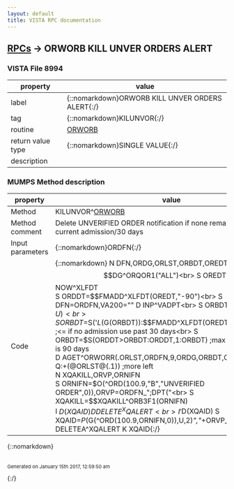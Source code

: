 ```yaml
---
layout: default
title: VISTA RPC documentation
---
```




## [RPCs](TableOfContent.md) &#8594; ORWORB KILL UNVER ORDERS ALERT 



### VISTA File 8994 


 property | value 
--- | --- 
 label | {::nomarkdown}ORWORB KILL UNVER ORDERS ALERT{:/}
 tag | {::nomarkdown}KILUNVOR{:/}
 routine | [ORWORB](http://code.osehra.org/dox/Routine_ORWORB_source.html)
 return value type | {::nomarkdown}SINGLE VALUE{:/}
 description | 


### MUMPS Method description

 property | value 
 --- | --- 
 Method | KILUNVOR^[ORWORB](http://code.osehra.org/dox/Routine_ORWORB_source.html)
 Method comment | Delete UNVERIFIED ORDER notification if none remaining within current admission/30 days
 Input parameters | {::nomarkdown}ORDFN{:/}
 Code | {::nomarkdown}  N DFN,ORDG,ORLST,ORBDT,OREDT,ORDDT S ORDG=$$DG^ORQOR1("ALL")<br> S OREDT=$$NOW^XLFDT<br> S ORDDT=$$FMADD^XLFDT(OREDT,"-90")<br> S DFN=ORDFN,VA200="" D INP^VADPT<br> S ORBDT=$P($G(VAIN(7)),U)<br> S ORBDT=$S('$L($G(ORBDT)):$$FMADD^XLFDT(OREDT,"-30"),1:ORBDT)  ;<= if no admission use past 30 days<br> S ORBDT=$S(ORDDT>ORBDT:ORDDT,1:ORBDT)  ;max past days to use is 90 days<br> D AGET^ORWORR(.ORLST,ORDFN,9,ORDG,ORBDT,OREDT)<br> Q:+(@ORLST@(.1))  ;more left<br> N XQAKILL,ORVP,ORNIFN<br> S ORNIFN=$O(^ORD(100.9,"B","UNVERIFIED ORDER",0)),ORVP=ORDFN_";DPT("<br> S XQAKILL=$$XQAKILL^ORB3F1(ORNIFN)<br> I $D(XQAID) D DELETE^XQALERT<br> I '$D(XQAID) S XQAID=$P($G(^ORD(100.9,ORNIFN,0)),U,2)_","_+ORVP_","_ORNIFN D DELETEA^XQALERT K XQAID{:/}

{::nomarkdown} <br/><br/><p style="font-size: 11px">Generated on January 15th 2017, 12:59:50 am</p>{:/}